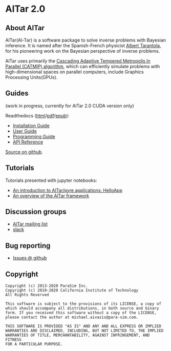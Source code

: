 # AlTar 2.0

## About AlTar
AlTar(Al-Tar) is a software package to solve inverse problems with Bayesian inference. It is named after the Spanish-French physicist [Albert Tarantola](https://en.wikipedia.org/wiki/Albert_Tarantola), for his pioneering work on the Bayesian perspective of inverse problems.

AlTar uses primarily the [Cascading Adaptive Tempered Metropolis In Parallel (CATMIP) algorithm](https://thesis.library.caltech.edu/5918/), which can efficiently simulate problems with high-dimensional spaces on parallel computers, include Graphics Processing Units(GPUs).

## Guides
(work in progress, currently for AlTar 2.0 CUDA version only)

Readthedocs ([html](https://altar.readthedocs.io)/[pdf](https://altar.readthedocs.io/_/downloads/en/cuda/pdf/)/[epub](https://altar.readthedocs.io/_/downloads/en/cuda/epub/)):

- [Installation Guide](https://altar.readthedocs.io/en/cuda/cuda/Installation.html) 
- [User Guide](https://altar.readthedocs.io/en/cuda/cuda/Manual.html) 
- [Programming Guide](https://altar.readthedocs.io/en/cuda/cuda/Programming.html) 
- [API Reference](https://altar.readthedocs.io/en/cuda/api/index.html)

[Source on github](https://github.com/lijun99/altar2-documentation).

## Tutorials
Tutorials presented with jupyter notebooks:

- [An introduction to AlTar/pyre applications: HelloApp](https://github.com/lijun99/altar2-documentation/tree/cuda/jupyter/hello/hello.ipynb)
- [An overview of the AlTar framework](https://github.com/lijun99/altar2-documentation/tree/cuda/jupyter/linear/linear.ipynb)

## Discussion groups

- [AlTar mailing list](http://lists.gps.caltech.edu/mailman/listinfo/altar)
- [slack](https://altar-group.slack.com)

## Bug reporting

- [Issues @ github](https://github.com/AlTarFramework/altar/issues)

## Copyright

    Copyright (c) 2013-2020 ParaSim Inc.
    Copyright (c) 2010-2020 California Institute of Technology
    All Rights Reserved

    This software is subject to the provisions of its LICENSE, a copy of
    which should accompany all distributions, in both source and binary
    form. If you received this software without a copy of the LICENSE,
    please contact the author at michael.aivazis@para-sim.com.

    THIS SOFTWARE IS PROVIDED "AS IS" AND ANY AND ALL EXPRESS OR IMPLIED
    WARRANTIES ARE DISCLAIMED, INCLUDING, BUT NOT LIMITED TO, THE IMPLIED
    WARRANTIES OF TITLE, MERCHANTABILITY, AGAINST INFRINGEMENT, AND FITNESS
    FOR A PARTICULAR PURPOSE.
